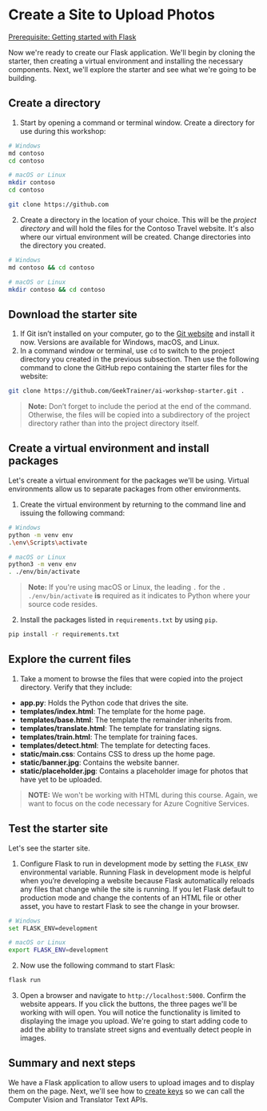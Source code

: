 # Create a Site to Upload Photos

[Prerequisite: Getting started with Flask](./flask.md)

Now we're ready to create our Flask application. We'll begin by cloning the starter, then creating a virtual environment and installing the necessary components. Next, we'll explore the starter and see what we're going to be building.

## Create a directory

1. Start by opening a command or terminal window. Create a directory for use during this workshop:

``` bash
# Windows
md contoso
cd contoso

# macOS or Linux
mkdir contoso
cd contoso
```

``` bash
git clone https://github.com
```

2. Create a directory in the location of your choice. This will be the *project directory* and will hold the files for the Contoso Travel website. It's also where our virtual environment will be created. Change directories into the directory you created.

``` bash
# Windows
md contoso && cd contoso

# macOS or Linux
mkdir contoso && cd contoso
```

## Download the starter site

1. If Git isn’t installed on your computer, go to the [Git website](https://git-scm.com/) and install it now. Versions are available for Windows, macOS, and Linux.
2. In a command window or terminal, use `cd` to switch to the project directory you created in the previous subsection. Then use the following command to clone the GitHub repo containing the starter files for the website:

``` bash
git clone https://github.com/GeekTrainer/ai-workshop-starter.git .
```

> **Note:** Don’t forget to include the period at the end of the command. Otherwise, the files will be copied into a subdirectory of the project directory rather than into the project directory itself.

## Create a virtual environment and install packages

Let's create a virtual environment for the packages we'll be using. Virtual environments allow us to separate packages from other environments.

1. Create the virtual environment by returning to the command line and issuing the following command:

``` bash
# Windows
python -m venv env
.\env\Scripts\activate

# macOS or Linux
python3 -m venv env
. ./env/bin/activate
```

> **Note:** If you're using macOS or Linux, the leading `.` for the `. ./env/bin/activate` **is** required as it indicates to Python where your source code resides.

2. Install the packages listed in `requirements.txt` by using `pip`.

``` bash
pip install -r requirements.txt
```

## Explore the current files

1. Take a moment to browse the files that were copied into the project directory. Verify that they include:

- **app.py**: Holds the Python code that drives the site.
- **templates/index.html**: The template for the home page.
- **templates/base.html**: The template the remainder inherits from.
- **templates/translate.html**: The template for translating signs.
- **templates/train.html**: The template for training faces.
- **templates/detect.html**: The template for detecting faces.
- **static/main.css**: Contains CSS to dress up the home page.
- **static/banner.jpg**: Contains the website banner.
- **static/placeholder.jpg**: Contains a placeholder image for photos that have yet to be uploaded.

> **NOTE:** We won't be working with HTML during this course. Again, we want to focus on the code necessary for Azure Cognitive Services.

## Test the starter site

Let's see the starter site.

1. Configure Flask to run in development mode by setting the `FLASK_ENV` environmental variable. Running Flask in development mode is helpful when you’re developing a website because Flask automatically reloads any files that change while the site is running. If you let Flask default to production mode and change the contents of an HTML file or other asset, you have to restart Flask to see the change in your browser.

``` bash
# Windows
set FLASK_ENV=development

# macOS or Linux
export FLASK_ENV=development
```

2. Now use the following command to start Flask:

``` bash
flask run
```

3. Open a browser and navigate to `http://localhost:5000`. Confirm the website appears. If you click the buttons, the three pages we'll be working with will open. You will notice the functionality is limited to displaying the image you upload. We're going to start adding code to add the ability to translate street signs and eventually detect people in images.

## Summary and next steps

We have a Flask application to allow users to upload images and to display them on the page. Next, we'll see how to [create keys](./create-azure-keys.md) so we can call the Computer Vision and Translator Text APIs.
